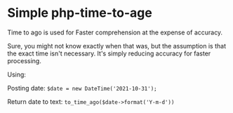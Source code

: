 # Simple php-time-to-age 
Time to ago is used for Faster comprehension at the expense of accuracy.
>
Sure, you might not know exactly when that was, but the assumption is that the exact time isn't necessary. It's simply reducing accuracy for faster processing.
>
Using:
>
Posting date: 
`$date = new DateTime('2021-10-31');`

Return date to text:
`to_time_ago($date->format('Y-m-d'))`

